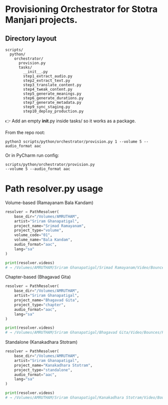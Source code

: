 # Provisioning Orchestrator for Stotra Manjari projects.

## Directory layout
```
scripts/
  python/
    orchestrator/
      provision.py
      tasks/
        __init__.py
        step1_extract_audio.py
        step2_extract_text.py
        step3_translate_content.py
        step4_tweak_content.py
        step5_generate_meanings.py
        step6_generate_durations.py
        step7_generate_metadata.py
        step9_sync_staging.py
        step10_deploy_production.py
```
👉 Add an empty __init__.py inside tasks/ so it works as a package.

From the repo root:
```
python3 scripts/python/orchestrator/provision.py 1 --volume 5 --audio_format aac
```
Or in PyCharm run config:
```
scripts/python/orchestrator/provision.py
--volume 5 --audio_format aac
```

# Path resolver.py usage

Volume-based (Ramayanam Bala Kandam)
```python
resolver = PathResolver(
    base_dir="/Volumes/AMRUTHAM",
    artist="Sriram Ghanapatigal",
    project_name="Srimad Ramayanam",
    project_type="volume",
    volume_code="01",
    volume_name="Bala Kandam",
    audio_format="aac",
    lang="sa"
)

print(resolver.videos)  
# → /Volumes/AMRUTHAM/Sriram Ghanapatigal/Srimad Ramayanam/Video/Bounces/01 Bala Kandam/Published
```

Chapter-based (Bhagavad Gita)
```python
resolver = PathResolver(
    base_dir="/Volumes/AMRUTHAM",
    artist="Sriram Ghanapatigal",
    project_name="Bhagavad Gita",
    project_type="chapter",
    audio_format="aac",
    lang="sa"
)

print(resolver.videos)  
# → /Volumes/AMRUTHAM/Sriram Ghanapatigal/Bhagavad Gita/Video/Bounces/Published
```

Standalone (Kanakadhara Stotram)
```python
resolver = PathResolver(
    base_dir="/Volumes/AMRUTHAM",
    artist="Sriram Ghanapatigal",
    project_name="Kanakadhara Stotram",
    project_type="standalone",
    audio_format="aac",
    lang="sa"
)

print(resolver.videos)  
# → /Volumes/AMRUTHAM/Sriram Ghanapatigal/Kanakadhara Stotram/Video/Bounces/Published
```
